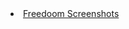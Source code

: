 <li class="masthead__menu-item">
          <a href="https://Mr795.github.io/FD-Prev.md">Freedoom Screenshots</a>
        </li>
